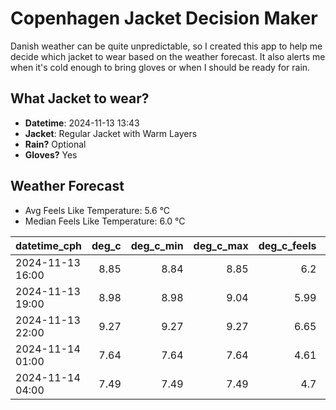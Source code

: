 
# Copenhagen Jacket Decision Maker

Danish weather can be quite unpredictable, so I created this app to help me decide which jacket to wear based on the weather forecast. 
It also alerts me when it's cold enough to bring gloves or when I should be ready for rain.

## What Jacket to wear?

- **Datetime**: 2024-11-13 13:43
- **Jacket**: Regular Jacket with Warm Layers
- **Rain?** Optional
- **Gloves?** Yes

## Weather Forecast
- Avg Feels Like Temperature: 5.6 °C
- Median Feels Like Temperature: 6.0 °C

| datetime_cph     |   deg_c |   deg_c_min |   deg_c_max |   deg_c_feels | weather   | wind   | rain   |
|:-----------------|--------:|------------:|------------:|--------------:|:----------|:-------|:-------|
| 2024-11-13 16:00 |    8.85 |        8.84 |        8.85 |          6.2  | Clouds    | Low    | None   |
| 2024-11-13 19:00 |    8.98 |        8.98 |        9.04 |          5.99 | Rain      | Medium | Low    |
| 2024-11-13 22:00 |    9.27 |        9.27 |        9.27 |          6.65 | Rain      | Medium | Low    |
| 2024-11-14 01:00 |    7.64 |        7.64 |        7.64 |          4.61 | Clouds    | Medium | None   |
| 2024-11-14 04:00 |    7.49 |        7.49 |        7.49 |          4.7  | Clouds    | Low    | None   |
        